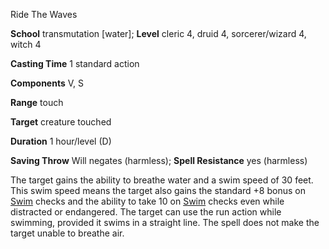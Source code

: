 Ride The Waves

**School** transmutation [water]; **Level** cleric 4, druid 4, sorcerer/wizard 4, witch 4

**Casting Time** 1 standard action

**Components** V, S

**Range** touch

**Target** creature touched

**Duration** 1 hour/level (D)

**Saving Throw** Will negates (harmless); **Spell Resistance** yes (harmless)

The target gains the ability to breathe water and a swim speed of 30 feet. This swim speed means the target also gains the standard +8 bonus on [Swim](skills/swim.md#_swim) checks and the ability to take 10 on [Swim](skills/swim.md#_swim) checks even while distracted or endangered. The target can use the run action while swimming, provided it swims in a straight line. The spell does not make the target unable to breathe air.

